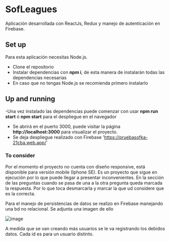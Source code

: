 # SofLeagues

Aplicación desarrollada con ReactJs, Redux y manejo de autenticación en Firebase. 

## Set up

Para esta aplicación necesitas Node.js.

- Clone el repositorio
- Instalar dependencias con <b>npm i</b>, de esta manera de instalarán todas las dependencias necesarias
- En caso que no tengas Node.js se recomienda primero instalarlo

## Up and running

-Una vez instalado las dependencias puede comenzar con usar <b>npm run start</b> ó <b>npm start</b> para el despliegue en el navegador
- Se abrirá en el puerto 3000, puede visitar la página <b>http://localhost:3000</b> para visualizar el proyecto.
- Se deja despliegue realizado con Firebase 'https://pruebasofka-21cba.web.app/'

### To consider

Por el momento el proyecto no cuenta con diseño responsive, está disponible para versión mobile (Iphone SE).
Es un proyecto que sigue en ejecución por lo que puede llegar a presentar inconvenientes. 
En la sección de las preguntas cuando se pasa de una a la otra pregunta queda marcada la respuesta. Por lo que toca desmarcarla y marcar la que ud considere que es la correcta. 

Para el manejo de persistencias de datos se realizo en Firebase manejando una bd no relacional. Se adjunta una imagen de ello

![image](https://user-images.githubusercontent.com/90538425/166132698-d9b01674-2f17-4071-96a2-8c3c8eea3240.png)
 
 A medida que se van creando más usuarios se le va registrando los debidos datos. Cada id es para un usuario distinto. 
